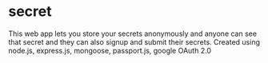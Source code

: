 # secret
This web app lets you store your secrets anonymously and anyone can see that secret and they can also signup and submit their secrets.
Created using node.js, express.js, mongoose, passport.js, google OAuth 2.0
